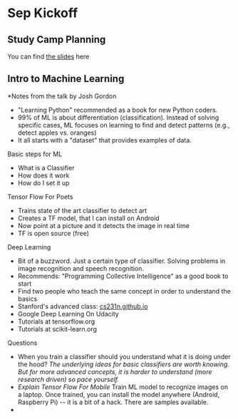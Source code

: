 # Sep Kickoff

## Study Camp Planning
You can find [the slides](http://bit.ly/mlcamp-2016-kickoff) here

## Intro to Machine Learning 
*Notes from the talk by Josh Gordon 


* "Learning Python" recommended as a book for new Python coders.
* 99% of ML is about differentiation (classification). Instead of solving specific cases, ML focuses on learning to find and detect patterns (e.g., detect apples vs. oranges)
* It all starts with a "dataset" that provides examples of data.

Basic steps for ML 
* What is a Classifier
* How does it work
* How do I set it up

Tensor Flow For Poets
 * Trains state of the art classifier to detect art
 * Creates a TF model, that I can install on Android
 * Now point at a picture and it detects the image in real time
 * TF is open source (free) 

Deep Learning
 * Bit of a buzzword. Just a certain type of classifier. Solving problems in image recognition and speech recognition.
 * Recommends: "Programming Collective Intelligence" as a good book to start
 * Find two people who teach the same concept in order to understand the basics
 * Stanford's advanced class: [cs231n.github.io](http://cs231n.github.io)
 * Google Deep Learning On Udacity
 * Tutorials at tensorflow.org
 * Tutorials at scikit-learn.org
 
Questions
 * When you train a classifier should you understand what it is doing under the hood? *The underlying ideas for basic classifiers are worth knowing. But for more advanced concepts, it is harder to understand (more research driven) so pace yourself.*
 * *Explain Tensor Flow For Mobile* Train ML model to recognize images on a laptop. Once trained, you can install the model anywhere (Android, Raspberry Pi) -- it is a bit of a hack. There are samples available.
 * 
